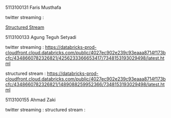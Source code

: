 5113100131 Faris Musthafa

twitter streaming :

[Structured Stream](https://databricks-prod-cloudfront.cloud.databricks.com/public/4027ec902e239c93eaaa8714f173bcfc/6157324339954101/4413905642242703/2292903606052617/latest.html)

5113100133  Agung Teguh Setyadi

twitter streaming : https://databricks-prod-cloudfront.cloud.databricks.com/public/4027ec902e239c93eaaa8714f173bcfc/4348660782326821/4256233366653417/7348153193029498/latest.html

structured stream : https://databricks-prod-cloudfront.cloud.databricks.com/public/4027ec902e239c93eaaa8714f173bcfc/4348660782326821/1489088259952366/7348153193029498/latest.html

5113100155  Ahmad Zaki

twitter streaming :
structured stream : 
